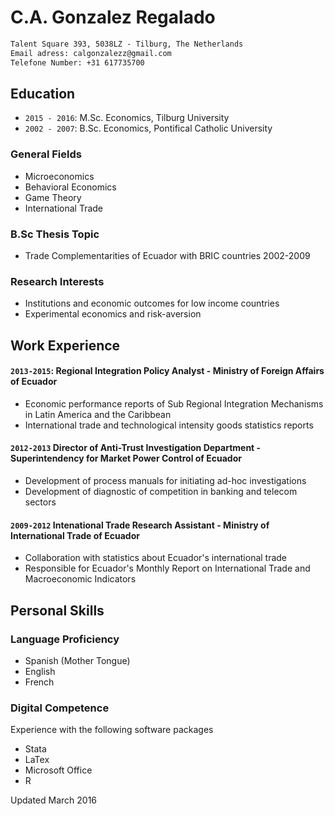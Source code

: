 C.A. Gonzalez Regalado
=======
                               
``` markdown
Talent Square 393, 5038LZ - Tilburg, The Netherlands
Email adress: calgonzalezz@gmail.com
Telefone Number: +31 617735700

```

## Education 

- `2015 - 2016`: M.Sc. Economics, Tilburg University
- `2002 - 2007`: B.Sc. Economics, Pontifical Catholic University

### General Fields 

- Microeconomics
- Behavioral Economics
- Game Theory
- International Trade

### B.Sc Thesis Topic

- Trade Complementarities of Ecuador with BRIC countries 2002-2009

### Research Interests
- Institutions and economic outcomes for low income countries
- Experimental economics and risk-aversion

## Work Experience

#### `2013-2015`: Regional Integration Policy Analyst - Ministry of Foreign Affairs of Ecuador

- Economic performance reports of Sub Regional Integration Mechanisms in Latin America and the Caribbean
- International trade and technological intensity goods statistics reports

#### `2012-2013` Director of Anti-Trust Investigation Department - Superintendency for Market Power Control of Ecuador

- Development of process manuals for initiating ad-hoc investigations 
- Development of diagnostic of competition in banking and telecom sectors

#### `2009-2012` Intenational Trade Research Assistant - Ministry of International Trade of Ecuador

- Collaboration with statistics about Ecuador's international trade
- Responsible for Ecuador's Monthly Report on International Trade and Macroeconomic Indicators

## Personal Skills

### Language Proficiency

- Spanish (Mother Tongue)
- English 
- French 

### Digital Competence

Experience with the following software packages

- Stata
- LaTex
- Microsoft Office
- R

Updated March 2016